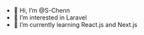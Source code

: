 - 👋 Hi, I’m @S-Chenn
- 👀 I’m interested in Laravel
- 🌱 I’m currently learning React.js and Next.js

<!---
S-Chenn/S-Chenn is a ✨ special ✨ repository because its `README.md` (this file) appears on your GitHub profile.
You can click the Preview link to take a look at your changes.
--->
